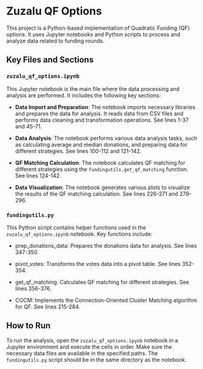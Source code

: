 # Zuzalu QF Options

This project is a Python-based implementation of Quadratic Funding (QF) options. It uses Jupyter notebooks and Python scripts to process and analyze data related to funding rounds.

## Key Files and Sections

### `zuzalu_qf_options.ipynb`

This Jupyter notebook is the main file where the data processing and analysis are performed. It includes the following key sections:

- **Data Import and Preparation**: The notebook imports necessary libraries and prepares the data for analysis. It reads data from CSV files and performs data cleaning and transformation operations. See lines 1-37 and 45-71.

- **Data Analysis**: The notebook performs various data analysis tasks, such as calculating average and median donations, and preparing data for different strategies. See lines 100-112 and 121-142.

- **QF Matching Calculation**: The notebook calculates QF matching for different strategies using the `fundingutils.get_qf_matching` function. See lines 124-142.

- **Data Visualization**: The notebook generates various plots to visualize the results of the QF matching calculation. See lines 226-271 and 279-296.

### `fundingutils.py`

This Python script contains helper functions used in the `zuzalu_qf_options.ipynb` notebook. Key functions include:

- prep_donations_data: Prepares the donations data for analysis. See lines 347-350.

- pivot_votes: Transforms the votes data into a pivot table. See lines 352-354.

- get_qf_matching: Calculates QF matching for different strategies. See lines 356-376.

- COCM: Implements the Connection-Oriented Cluster Matching algorithm for QF. See lines 215-284.


## How to Run

To run the analysis, open the `zuzalu_qf_options.ipynb` notebook in a Jupyter environment and execute the cells in order. Make sure the necessary data files are available in the specified paths. The `fundingutils.py` script should be in the same directory as the notebook.